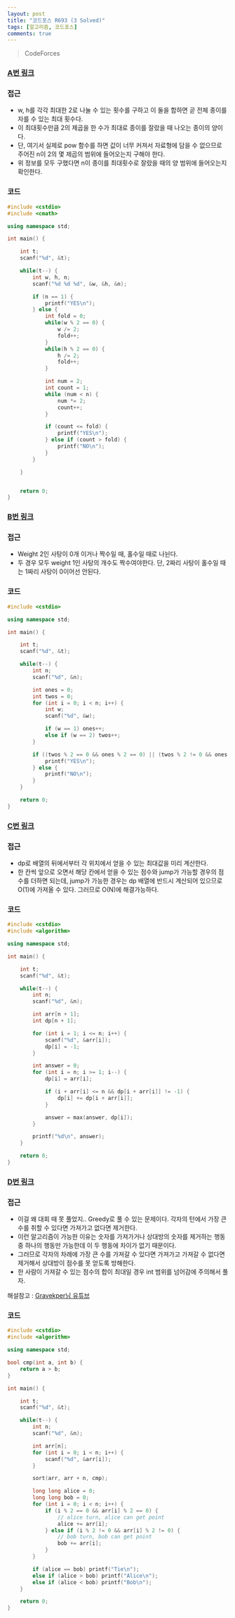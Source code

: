 ```yaml
---
layout: post
title: "코드포스 R693 (3 Solved)"
tags: [알고리즘, 코드포스]
comments: true
---
```


> CodeForces  

### [A번 링크](https://codeforces.com/contest/1472/problem/A)  

### 접근  
- w, h를 각각 최대한 2로 나눌 수 있는 횟수를 구하고 이 둘을 합하면 곧 전체 종이를 자를 수 있는 최대 횟수다.  
- 이 최대횟수만큼 2의 제곱을 한 수가 최대로 종이를 잘랐을 때 나오는 종이의 양이다.  
- 단, 여기서 실제로 pow 함수를 하면 값이 너무 커져서 자료형에 담을 수 없으므로 주어진 n이 2의 몇 제곱의 범위에 들어오는지 구해야 한다.  
- 위 정보를 모두 구했다면 n이 종이를 최대횟수로 잘랐을 때의 양 범위에 들어오는지 확인한다.  

### 코드  
~~~c++
#include <cstdio>
#include <cmath>

using namespace std;

int main() {

    int t;
    scanf("%d", &t);

    while(t--) {
        int w, h, n;
        scanf("%d %d %d", &w, &h, &n);

        if (n == 1) {
            printf("YES\n");
        } else {
            int fold = 0;
            while(w % 2 == 0) {
                w /= 2;
                fold++;
            }
            while(h % 2 == 0) {
                h /= 2;
                fold++;
            }

            int num = 2;
            int count = 1;
            while (num < n) {
                num *= 2;
                count++;
            }

            if (count <= fold) {
                printf("YES\n");
            } else if (count > fold) {
                printf("NO\n");
            }
        }

    }


    return 0;
}
~~~

### [B번 링크](https://codeforces.com/contest/1472/problem/B)  

### 접근  
- Weight 2인 사탕이 0개 이거나 짝수일 때, 홀수일 때로 나뉜다.  
- 두 경우 모두 weight 1인 사탕의 개수도 짝수여야한다. 단, 2짜리 사탕이 홀수일 때는 1짜리 사탕이 0이어선 안된다.  

### 코드  
~~~c++
#include <cstdio>

using namespace std;

int main() {

    int t;
    scanf("%d", &t);

    while(t--) {
        int n;
        scanf("%d", &n);

        int ones = 0;
        int twos = 0;
        for (int i = 0; i < n; i++) {
            int w;
            scanf("%d", &w);

            if (w == 1) ones++;
            else if (w == 2) twos++;
        }

        if ((twos % 2 == 0 && ones % 2 == 0) || (twos % 2 != 0 && ones > 0 && ones % 2 == 0)) {
            printf("YES\n");
        } else {
            printf("NO\n");
        }
    }

    return 0;
}
~~~

### [C번 링크](https://codeforces.com/contest/1472/problem/C)  

### 접근  
- dp로 배열의 뒤에서부터 각 위치에서 얻을 수 있는 최대값을 미리 계산한다.  
- 한 칸씩 앞으로 오면서 해당 칸에서 얻을 수 있는 점수와 jump가 가능할 경우의 점수를 더하면 되는데, jump가 가능한 경우는 dp 배열에 반드시 계산되어 있으므로 O(1)에 가져올 수 있다. 그러므로 O(N)에 해결가능하다.  

### 코드  
~~~c++
#include <cstdio>
#include <algorithm>

using namespace std;

int main() {

    int t;
    scanf("%d", &t);

    while(t--) {
        int n;
        scanf("%d", &n);

        int arr[n + 1];
        int dp[n + 1];

        for (int i = 1; i <= n; i++) {
            scanf("%d", &arr[i]);
            dp[i] = -1;
        }

        int answer = 0;
        for (int i = n; i >= 1; i--) {
            dp[i] = arr[i];

            if (i + arr[i] <= n && dp[i + arr[i]] != -1) {
                dp[i] += dp[i + arr[i]];
            }

            answer = max(answer, dp[i]);
        }

        printf("%d\n", answer);
    }

    return 0;
}
~~~

### [D번 링크](https://codeforces.com/contest/1472/problem/D)  

### 접근  
- 이걸 왜 대회 때 못 풀었지.. Greedy로 풀 수 있는 문제이다. 각자의 턴에서 가장 큰 수를 취할 수 있다면 가져가고 없다면 제거한다.  
- 이런 알고리즘이 가능한 이유는 숫자를 가져가거나 상대방의 숫자를 제거하는 행동 중 하나의 행동만 가능한데 이 두 행동에 차이가 없기 때문이다.  
- 그러므로 각자의 차례에 가장 큰 수를 가져갈 수 있다면 가져가고 가져갈 수 없다면 제거해서 상대방이 점수를 못 얻도록 방해한다.  
- 한 사람이 가져갈 수 있는 점수의 합이 최대일 경우 int 범위를 넘어감에 주의해서 풀자.  

해설참고 : [Gravekper님 유튜브](https://www.youtube.com/watch?v=iANozLL256s)  

### 코드  
~~~c++
#include <cstdio>
#include <algorithm>

using namespace std;

bool cmp(int a, int b) {
    return a > b;
}

int main() {

    int t;
    scanf("%d", &t);

    while(t--) {
        int n;
        scanf("%d", &n);

        int arr[n];
        for (int i = 0; i < n; i++) {
            scanf("%d", &arr[i]);
        }

        sort(arr, arr + n, cmp);

        long long alice = 0;
        long long bob = 0;
        for (int i = 0; i < n; i++) {
            if (i % 2 == 0 && arr[i] % 2 == 0) {
                // alice turn, alice can get point
                alice += arr[i];
            } else if (i % 2 != 0 && arr[i] % 2 != 0) {
                // bob turn, bob can get point
                bob += arr[i];
            }
        }

        if (alice == bob) printf("Tie\n");
        else if (alice > bob) printf("Alice\n");
        else if (alice < bob) printf("Bob\n");
    }

    return 0;
}
~~~
